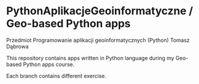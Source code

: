 # PythonAplikacjeGeoinformatyczne / Geo-based Python apps
Przedmiot Programowanie aplikacji geoinformatycznych (Python) 
Tomasz Dąbrowa

This repository contains apps written in Python language during my Geo-based Python apps course.

Each branch contains different exercise.
